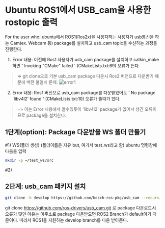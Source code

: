 # Ubuntu ROS1에서 USB_cam을 사용한 rostopic 출력

For the user who:  ubuntu에서 ROS1(Ros2x)을 사용자하는 사용자가 usb통신을 하는 Cam(ex. Webcam 등) package를 설치하고 usb_cam topic을 수신하는 과정을 진행한다.

1) Error 내용: 이전에 Ros1 사용자가 usb_cam package를 설치하고 catkin_make하면 ' Invoking "CMake" failed ' (CMakeLists.txt:69) 오류가 뜬다.  
> => git clone으로 기본 usb_cam package 다운시 Ros2 버전으로 다운받기 때문에 버전 불일치 문제.
![error1](https://github.com/donghyunkim39/donghuyn_kim/assets/163104650/a93404f4-a3e6-4f85-b414-9cc501f2dda0)


2) Error 내용: Ros1 버전으로 usb_cam package를 다운받았어도 ' No package 'libv4l2' found ' (CMakeLists.txt:10) 오류가 뜰때가 있다.
> => 이는 Error 내용에서 알수있듯이 'libv4l2' package가 없어서 생긴 오류이므로 package를 설치한다.

## 1단계(option): Package 다운받을 WS 폴더 만들기 

#1) WS(폴더 생성) (폴더이름은 자유 but, 여기서 test_ws라고 함)
ubuntu 명령창에 다음을 입력

```bash
mkdir -p ~/test_ws/src
```
#2) 


## 2단계: usb_cam 패키지 설치



```bash
git clone -b develop https://github.com/bosch-ros-pkg/usb_cam --recursive
```
git clone https://github.com/ros-drivers/usb_cam.git 로 package 다운로드시 오류가 떳던 이유는 이주소로 package 다운받으면 ROS2 Branch가 default이기 때문이다.
따라서 ROS1을 지원하는 develop branch를 다운 받아준다.
